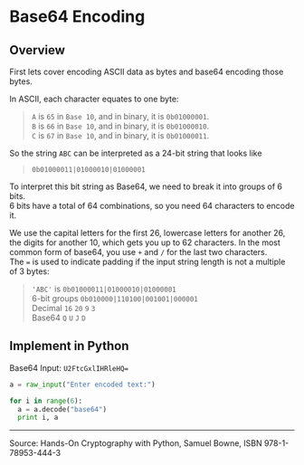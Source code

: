 # Base64 Encoding
## Overview
First lets cover encoding ASCII data as bytes and base64 encoding those bytes. 

In ASCII, each character equates to one byte:
> `A` is `65` in `Base 10`, and in binary, it is `0b01000001`.  
> `B` is `66` in `Base 10`, and in binary, it is `0b01000010`.  
> `C` is `67` in `Base 10`, and in binary, it is `0b01000011`.  

So the string `ABC` can be interpreted as a 24-bit string that looks like  
> `0b01000011|01000010|01000001`

To interpret this bit string as Base64, we need to break it into groups of 6 bits.  
6 bits have a total of 64 combinations, so you need 64 characters to encode it.  

We use the capital letters for the first 26, lowercase letters for another 26, the digits for another 10, which gets you up to 62 characters. In the most common form of base64, you use `+` and `/` for the last two characters.  
The `=` is used to indicate padding if the input string length is not a multiple of 3 bytes:  
> `'ABC'` is `0b01000011|01000010|01000001`  
> 6-bit groups `0b010000|110100|001001|000001`  
> Decimal `16` `20` `9` `3`  
> Base64 `Q` `U` `J` `D`  

## Implement in Python
Base64 Input: `U2FtcGxlIHRleHQ=`
```python
a = raw_input("Enter encoded text:")

for i in range(6):
  a = a.decode("base64")
  print i, a
```

---


Source: Hands-On Cryptography with Python, Samuel Bowne, ISBN 978-1-78953-444-3